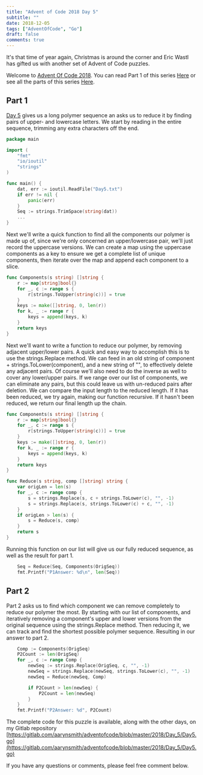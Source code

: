```yaml
---
title: "Advent of Code 2018 Day 5"
subtitle: ""
date: 2018-12-05
tags: ["AdventOfCode", "Go"]
draft: false
comments: true
---
```


It's that time of year again, Christmas is around the corner and Eric Wastl has gifted us with another set of Advent of Code puzzles.
<!--more-->
Welcome to [Advent Of Code 2018](https://adventofcode.com/2018/). You can read Part 1 of this series [Here](/blog/advent-of-code-2018-day-1/) or see all the parts of this series [Here](/tags/adventofcode/).

## Part 1

[Day 5](https://adventofcode.com/2018/day/4) gives us a long polymer sequence an asks us to reduce it by finding pairs of upper- and lowercase letters. We start by reading in the entire sequence, trimming any extra characters off the end.

```go
package main

import (
    "fmt"
    "io/ioutil"
    "strings"
)

func main() {
    dat, err := ioutil.ReadFile("Day5.txt")
    if err != nil {
        panic(err)
    }
    Seq := strings.TrimSpace(string(dat))
    ...
}
```

Next we'll write a quick function to find all the components our polymer is made up of, since we're only concerned an upper/lowercase pair, we'll just record the uppercase versions. We can create a map using the uppercase components as a key to ensure we get a complete list of unique components, then iterate over the map and append each component to a slice.

```go
func Components(s string) []string {
    r := map[string]bool{}
    for _, c := range s {
        r[strings.ToUpper(string(c))] = true
    }
    keys := make([]string, 0, len(r))
    for k, _ := range r {
        keys = append(keys, k)
    }
    return keys
}
```

Next we'll want to write a function to reduce our polymer, by removing adjacent upper/lower pairs. A quick and easy way to accomplish this is to use the strings.Replace method. We can feed in an old string of component + strings.ToLower(component), and a new string of "", to effectively delete any adjacent pairs. Of course we'll also need to do the inverse as well to cover any lower/upper pairs. If we range over our list of components, we can eliminate any pairs, but this could leave us with un-reduced pairs after deletion. We can compare the input length to the reduced length. If it has been reduced, we try again, making our function recursive. If it hasn't been reduced, we return our final length up the chain.

```go
func Components(s string) []string {
    r := map[string]bool{}
    for _, c := range s {
        r[strings.ToUpper(string(c))] = true
    }
    keys := make([]string, 0, len(r))
    for k, _ := range r {
        keys = append(keys, k)
    }
    return keys
}
```

```go
func Reduce(s string, comp []string) string {
    var origLen = len(s)
    for _, c := range comp {
        s = strings.Replace(s, c + strings.ToLower(c), "", -1)
        s = strings.Replace(s, strings.ToLower(c) + c, "", -1)
    }
    if origLen > len(s) {
        s = Reduce(s, comp)
    }
    return s
}
```

Running this function on our list will give us our fully reduced sequence, as well as the result for part 1.

```go
    Seq = Reduce(Seq, Components(OrigSeq))
    fmt.Printf("P1Answer: %d\n", len(Seq))
```

## Part 2

Part 2 asks us to find which component we can remove completely to reduce our polymer the most. By starting with our list of components, and iteratively removing a component's upper and lower versions from the original sequence using the strings.Replace method. Then reducing it, we can track and find the shortest possible polymer sequence. Resulting in our answer to part 2.

```go
    Comp := Components(OrigSeq)
    P2Count := len(OrigSeq)
    for _, c := range Comp {
        newSeq := strings.Replace(OrigSeq, c, "", -1)
        newSeq = strings.Replace(newSeq, strings.ToLower(c), "", -1)
        newSeq = Reduce(newSeq, Comp)

        if P2Count > len(newSeq) {
            P2Count = len(newSeq)
        }
    }
    fmt.Printf("P2Answer: %d", P2Count)
```

The complete code for this puzzle is available, along with the other days, on my Gitlab repository [https://gitlab.com/aarynsmith/adventofcode/blob/master/2018/Day_5/Day5.go](https://gitlab.com/aarynsmith/adventofcode/blob/master/2018/Day_5/Day5.go)

If you have any questions or comments, please feel free comment below.

